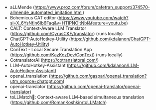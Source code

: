 - aLLMende (https://www.proz.com/forum/cafetran_support/374570-allmende_automated_imitation.html)
- Bohemicus CAT editor (https://www.youtube.com/watch?si=X_6YsNfjn6Ib6Faq&v=HTIPNOltNbI&feature=youtu.be)
- CALT: Context-Aware LLM Translator (https://github.com/CyrusCKF/translator) (runs locally)
- ChatGPT-AutoHotkey-Utility (https://github.com/kdalanon/ChatGPT-AutoHotkey-Utility)
- ConText - Local Secure Translation App (https://github.com/KazKozDev/ConText) (runs locally)
- CotranslatorAI (https://cotranslatorai.com/)
- LLM-AutoHotkey-Assistant (https://github.com/kdalanon/LLM-AutoHotkey-Assistant)
- openai_translation (https://github.com/gasparl/openai_translation?utm_source=chatgpt.com)
- openai-translator (https://github.com/openai-translator/openai-translator)
- toLLMatch🔪: Context-aware LLM-based simultaneous translation (https://github.com/RomanKoshkin/toLLMatch)
